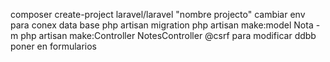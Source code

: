 composer create-project laravel/laravel "nombre projecto"
cambiar env para conex data base
php artisan migration
php artisan make:model Nota -m
php artisan make:Controller NotesController
@csrf para modificar ddbb poner en formularios